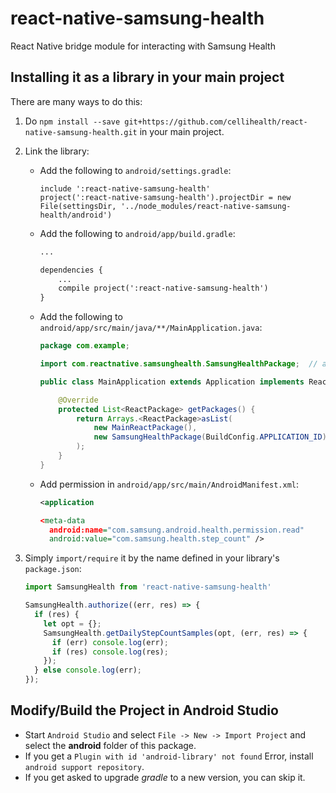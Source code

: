 # react-native-samsung-health
React Native bridge module for interacting with Samsung Health

## Installing it as a library in your main project
There are many ways to do this:

1. Do `npm install --save git+https://github.com/cellihealth/react-native-samsung-health.git` in your main project.
2. Link the library:
    * Add the following to `android/settings.gradle`:
        ```
        include ':react-native-samsung-health'
        project(':react-native-samsung-health').projectDir = new File(settingsDir, '../node_modules/react-native-samsung-health/android')
        ```

    * Add the following to `android/app/build.gradle`:
        ```xml
        ...

        dependencies {
            ...
            compile project(':react-native-samsung-health')
        }
        ```
    * Add the following to `android/app/src/main/java/**/MainApplication.java`:
        ```java
        package com.example;

        import com.reactnative.samsunghealth.SamsungHealthPackage;  // add this for react-native-samsung-health

        public class MainApplication extends Application implements ReactApplication {

            @Override
            protected List<ReactPackage> getPackages() {
                return Arrays.<ReactPackage>asList(
                    new MainReactPackage(),
                    new SamsungHealthPackage(BuildConfig.APPLICATION_ID)     // add this for react-native-samsung-health
                );
            }
        }
        ```
    * Add permission in `android/app/src/main/AndroidManifest.xml`:
        ```xml
        <application

        <meta-data
          android:name="com.samsung.android.health.permission.read"
          android:value="com.samsung.health.step_count" />
        ```

3. Simply `import/require` it by the name defined in your library's `package.json`:

    ```javascript
    import SamsungHealth from 'react-native-samsung-health'

    SamsungHealth.authorize((err, res) => {
      if (res) {
        let opt = {};
        SamsungHealth.getDailyStepCountSamples(opt, (err, res) => {
          if (err) console.log(err);
          if (res) console.log(res);
        });
      } else console.log(err);
    });
    ```

## Modify/Build the Project in Android Studio

* Start `Android Studio` and select `File -> New -> Import Project` and select the **android** folder of this package.
* If you get a `Plugin with id 'android-library' not found` Error, install `android support repository`.
 * If you get asked to upgrade _gradle_ to a new version, you can skip it.
